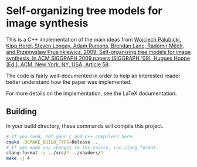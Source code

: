 # Self-organizing tree models for image synthesis

This is a C++ implementation of the main ideas from [Wojciech Palubicki, Kipp
Horel, Steven Longay, Adam Runions, Brendan Lane, Radomír Měch, and Przemyslaw
Prusinkiewicz. 2009. Self-organizing tree models for image synthesis. In ACM
SIGGRAPH 2009 papers (SIGGRAPH '09), Hugues Hoppe (Ed.). ACM, New York, NY,
USA, Article 58](https://doi.org/10.1145/1576246.1531364).

The code is fairly well-documented in order to help an interested reader better
understand how the paper was implemented.

For more details on the implementation, see the LaTeX documentation.

## Building

In your build directory, these commands will compile this project.

```bash
# If you need, set your C and C++ compilers here.
cmake -DCMAKE_BUILD_TYPE=Release ..
# If you made any changes to the source, run clang-format.
clang-format -i ../src/* ../shaders/*
make -j 4
```

